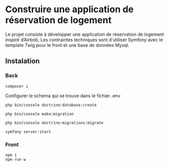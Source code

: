 # Construire une application de réservation de logement
Le projet consiste à développer une application de réservation de logement inspiré d’Airbnb, 
Les contraintes techniques sont d'utiliser Symfony avec le template Twig pour le front et une base de données Mysql.

## Instalation

### Back

````
composer i

````
Configurer le schema qui se trouve dans le fichier .env
````
php bin/console doctrine:database:create

php bin/console make:migration
 
php bin/console doctrine:migrations:migrate

````
````
symfony server:start
````
### Front
````
npm i
npm run w
````


